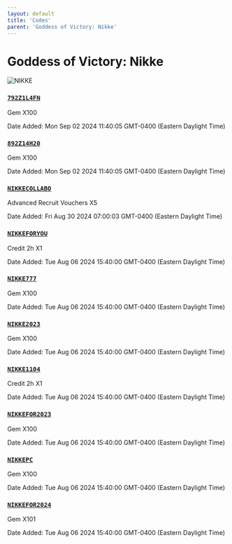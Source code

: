 ```yaml
---
layout: default
title: 'Codes'
parent: 'Goddess of Victory: Nikke'
---
```


# Goddess of Victory: Nikke

![NIKKE](https://cdn.discordapp.com/emojis/1270446040415207535.png)

### [`792Z1L4FN`](https://clipboard.nexus-codes.app/?copy=792Z1L4FN)

Gem X100

Date Added: Mon Sep 02 2024 11:40:05 GMT-0400 (Eastern Daylight Time)

### [`892Z14H20`](https://clipboard.nexus-codes.app/?copy=892Z14H20)

Gem X100

Date Added: Mon Sep 02 2024 11:40:05 GMT-0400 (Eastern Daylight Time)

### [`NIKKECOLLABO`](https://clipboard.nexus-codes.app/?copy=NIKKECOLLABO)

Advanced Recruit Vouchers X5

Date Added: Fri Aug 30 2024 07:00:03 GMT-0400 (Eastern Daylight Time)

### [`NIKKEFORYOU`](https://clipboard.nexus-codes.app/?copy=NIKKEFORYOU)

Credit 2h X1

Date Added: Tue Aug 06 2024 15:40:00 GMT-0400 (Eastern Daylight Time)

### [`NIKKE777`](https://clipboard.nexus-codes.app/?copy=NIKKE777)

Gem X100

Date Added: Tue Aug 06 2024 15:40:00 GMT-0400 (Eastern Daylight Time)

### [`NIKKE2023`](https://clipboard.nexus-codes.app/?copy=NIKKE2023)

Gem X100

Date Added: Tue Aug 06 2024 15:40:00 GMT-0400 (Eastern Daylight Time)

### [`NIKKE1104`](https://clipboard.nexus-codes.app/?copy=NIKKE1104)

Credit 2h X1

Date Added: Tue Aug 06 2024 15:40:00 GMT-0400 (Eastern Daylight Time)

### [`NIKKEFOR2023`](https://clipboard.nexus-codes.app/?copy=NIKKEFOR2023)

Gem X100

Date Added: Tue Aug 06 2024 15:40:00 GMT-0400 (Eastern Daylight Time)

### [`NIKKEPC`](https://clipboard.nexus-codes.app/?copy=NIKKEPC)

Gem X100

Date Added: Tue Aug 06 2024 15:40:00 GMT-0400 (Eastern Daylight Time)

### [`NIKKEFOR2024`](https://clipboard.nexus-codes.app/?copy=NIKKEFOR2024)

Gem X101

Date Added: Tue Aug 06 2024 15:40:00 GMT-0400 (Eastern Daylight Time)